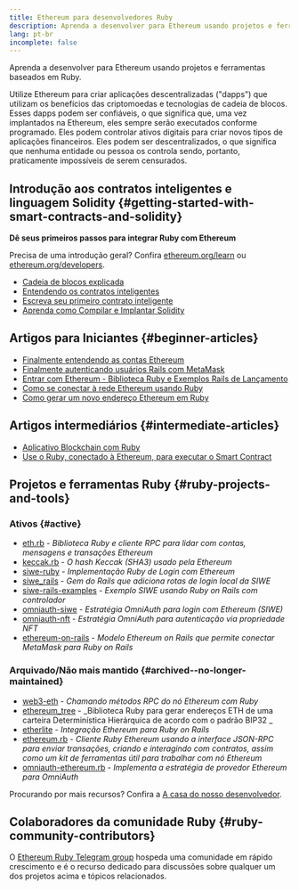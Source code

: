 ```yaml
---
title: Ethereum para desenvolvedores Ruby
description: Aprenda a desenvolver para Ethereum usando projetos e ferramentas baseados em Ruby.
lang: pt-br
incomplete: false
---
```


<FeaturedText>Aprenda a desenvolver para Ethereum usando projetos e ferramentas baseados em Ruby.</FeaturedText>

Utilize Ethereum para criar aplicações descentralizadas ("dapps") que utilizam os benefícios das criptomoedas e tecnologias de cadeia de blocos. Esses dapps podem ser confiáveis, o que significa que, uma vez implantados na Ethereum, eles sempre serão executados conforme programado. Eles podem controlar ativos digitais para criar novos tipos de aplicações financeiros. Eles podem ser descentralizados, o que significa que nenhuma entidade ou pessoa os controla sendo, portanto, praticamente impossíveis de serem censurados.

## Introdução aos contratos inteligentes e linguagem Solidity {#getting-started-with-smart-contracts-and-solidity}

**Dê seus primeiros passos para integrar Ruby com Ethereum**

Precisa de uma introdução geral? Confira [ethereum.org/learn](/learn/) ou [ethereum.org/developers](/developers/).

- [Cadeia de blocos explicada](https://kauri.io/article/d55684513211466da7f8cc03987607d5/blockchain-explained)
- [Entendendo os contratos inteligentes](https://kauri.io/article/e4f66c6079e74a4a9b532148d3158188/ethereum-101-part-5-the-smart-contract)
- [Escreva seu primeiro contrato inteligente](https://kauri.io/article/124b7db1d0cf4f47b414f8b13c9d66e2/remix-ide-your-first-smart-contract)
- [Aprenda como Compilar e Implantar Solidity](https://kauri.io/article/973c5f54c4434bb1b0160cff8c695369/understanding-smart-contract-compilation-and-deployment)

## Artigos para Iniciantes {#beginner-articles}

- [Finalmente entendendo as contas Ethereum](https://dev.to/q9/finally-understanding-ethereum-accounts-1kpe)
- [Finalmente autenticando usuários Rails com MetaMask](https://dev.to/q9/finally-authenticating-rails-users-with-metamask-3fj)
- [Entrar com Ethereum - Biblioteca Ruby e Exemplos Rails de Lançamento](https://blog.spruceid.com/sign-in-with-ethereum-ruby-library-release-and-rails-examples/)
- [Como se conectar à rede Ethereum usando Ruby](https://www.quicknode.com/guides/web3-sdks/how-to-connect-to-the-ethereum-network-using-ruby)
- [Como gerar um novo endereço Ethereum em Ruby](https://www.quicknode.com/guides/web3-sdks/how-to-generate-a-new-ethereum-address-in-ruby)

## Artigos intermediários {#intermediate-articles}

- [Aplicativo Blockchain com Ruby](https://www.nopio.com/blog/blockchain-app-ruby/)
- [Use o Ruby, conectado à Ethereum, para executar o Smart Contract](https://titanwolf.org/Network/Articles/Article?AID=87285822-9b25-49d5-ba2a-7ad95fff7ef9)

## Projetos e ferramentas Ruby {#ruby-projects-and-tools}

### Ativos {#active}

- [eth.rb](https://github.com/q9f/eth.rb) - _Biblioteca Ruby e cliente RPC para lidar com contas, mensagens e transações Ethereum_
- [keccak.rb](https://github.com/q9f/keccak.rb) - _O hash Keccak (SHA3) usado pela Ethereum_
- [siwe-ruby](https://github.com/spruceid/siwe-ruby) - _Implementação Ruby de Login com Ethereum_
- [siwe_rails](https://github.com/spruceid/siwe_rails) - _Gem do Rails que adiciona rotas de login local da SIWE_
- [siwe-rails-examples](https://github.com/spruceid/siwe-rails-examples) - _Exemplo SIWE usando Ruby on Rails com controlador_
- [omniauth-siwe](https://github.com/spruceid/omniauth-siwe) - _Estratégia OmniAuth para login com Ethereum (SIWE)_
- [omniauth-nft](https://github.com/valthon/omniauth-nft) - _Estratégia OmniAuth para autenticação via propriedade NFT_
- [ethereum-on-rails](https://github.com/q9f/ethereum-on-rails) - _Modelo Ethereum on Rails que permite conectar MetaMask para Ruby on Rails_

### Arquivado/Não mais mantido {#archived--no-longer-maintained}

- [web3-eth](https://github.com/spikewilliams/vtada-ethereum) - _Chamando métodos RPC do nó Ethereum com Ruby_
- [ethereum_tree](https://github.com/longhoangwkm/ethereum_tree) - _Biblioteca Ruby para gerar endereços ETH de uma carteira Determinística Hierárquica de acordo com o padrão BIP32 _
- [etherlite](https://github.com/budacom/etherlite) - _Integração Ethereum para Ruby on Rails_
- [ethereum.rb](https://github.com/EthWorks/ethereum.rb) - _Cliente Ruby Ethereum usando a interface JSON-RPC para enviar transações, criando e interagindo com contratos, assim como um kit de ferramentas útil para trabalhar com nó Ethereum_
- [omniauth-ethereum.rb](https://github.com/q9f/omniauth-ethereum.rb) - _Implementa a estratégia de provedor Ethereum para OmniAuth_

Procurando por mais recursos? Confira a [A casa do nosso desenvolvedor](/developers/).

## Colaboradores da comunidade Ruby {#ruby-community-contributors}

O [Ethereum Ruby Telegram group](https://t.me/ruby_eth) hospeda uma comunidade em rápido crescimento e é o recurso dedicado para discussões sobre qualquer um dos projetos acima e tópicos relacionados.
